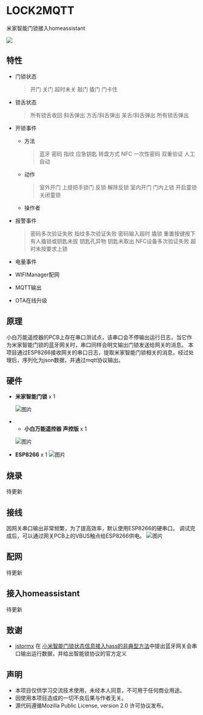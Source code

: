 # LOCK2MQTT
米家智能门锁接入homeassistant

![](https://i.loli.net/2019/11/08/9uR5Eso1tadFBIh.jpg)



## 特性

- 门锁状态

  > 开门
  > 关门
  > 超时未关
  > 敲门
  > 撬门
  > 门卡住

- 锁舌状态

  > 所有锁舌收回
  > 斜舌弹出
  > 方舌/斜舌弹出
  > 呆舌/斜舌弹出
  > 所有锁舌弹出

- 开锁事件

  - 方法

    > 蓝牙
    > 密码
    > 指纹
    > 应急钥匙
    > 转盘方式
    > NFC
    > 一次性密码
    > 双重验证
    > 人工
    > 自动

  - 动作

    > 室外开门
    > 上提把手锁门
    > 反锁
    > 解除反锁
    > 室内开门
    > 门内上锁
    > 开启童锁
    > 关闭童锁

  - 操作者

- 报警事件

  > 密码多次验证失败
  > 指纹多次验证失败
  > 密码输入超时
  > 撬锁
  > 重置按键按下
  > 有人撬锁或钥匙未拔
  > 钥匙孔异物
  > 钥匙未取出
  > NFC设备多次验证失败
  > 超时未按要求上锁

- 电量事件

- WIFIManager配网

- MQTT输出

- OTA在线升级

## 原理

小白万能遥控器的PCB上存在串口测试点，该串口会不停输出运行日志，当它作为米家智能门锁的蓝牙网关时，串口同样会明文输出门锁发送给网关的消息。
本项目通过ESP8266接收网关的串口日志，提取米家智能门锁相关的消息，经过处理后，序列化为json数据，并通过mqtt协议输出。

## 硬件

- **米家智能门锁** x 1

  ![图片]()

- - **小白万能遥控器 声控版** x 1

  ![图片]()

- **ESP8266** x 1
![图片]()

## 烧录

待更新

## 接线

因网关串口输出非常频繁，为了提高效率，默认使用ESP8266的硬串口。
调试完成后，可以通过网关PCB上的VBUS触点给ESP8266供电。
![图片]()

## 配网

待更新

## 接入homeassistant

待更新

## 致谢

- [jstormx](https://bbs.hassbian.com/home.php?mod=space&uid=19155) 在 [小米智能门锁状态信息接入hass的非典型方法](https://bbs.hassbian.com/thread-8444-1-1.html)中提出蓝牙网关会串口输出运行数据，并给出智能锁协议的官方定义

## 声明

- 本项目仅供学习交流技术使用，未经本人同意，不可用于任何商业用途。
- 因使用本项目造成的一切不良后果与作者无关。
- 源代码遵循Mozilla Public License, version 2.0 许可协议发布。

